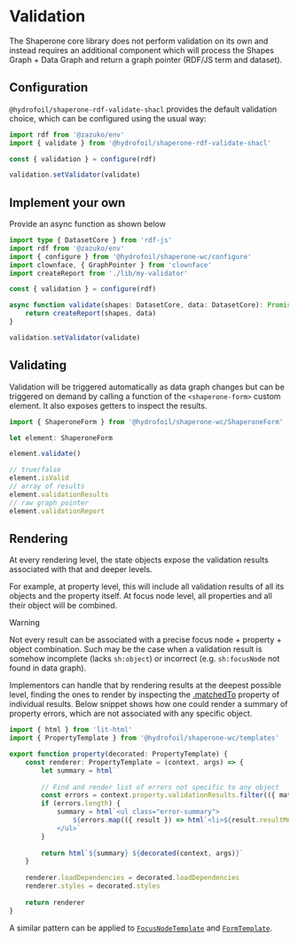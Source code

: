 # Validation

The Shaperone core library does not perform validation on its own and instead requires an additional component which will process the Shapes Graph + Data Graph and return a graph pointer (RDF/JS term and dataset).

## Configuration

`@hydrofoil/shaperone-rdf-validate-shacl` provides the default validation choice, which can be configured using the usual way:

```typescript
import rdf from '@zazuko/env'
import { validate } from '@hydrofoil/shaperone-rdf-validate-shacl'

const { validation } = configure(rdf)

validation.setValidator(validate)
```

## Implement your own

Provide an async function as shown below

```typescript
import type { DatasetCore } from 'rdf-js'
import rdf from '@zazuko/env'
import { configure } from '@hydrofoil/shaperone-wc/configure'
import clownface, { GraphPointer } from 'clownface'
import createReport from './lib/my-validator'

const { validation } = configure(rdf)

async function validate(shapes: DatasetCore, data: DatasetCore): Promise<GraphPointer> {
    return createReport(shapes, data)
}

validation.setValidator(validate)
````

## Validating

Validation will be triggered automatically as data graph changes but can be triggered on demand by calling a function of the `<shaperone-form>` custom element. It also exposes getters to inspect the results.

```typescript
import { ShaperoneForm } from '@hydrofoil/shaperone-wc/ShaperoneForm' 

let element: ShaperoneForm

element.validate()

// true/false
element.isValid
// array of results
element.validationResults
// raw graph pointer
element.validationReport
``` 

## Rendering

At every rendering level, the state objects expose the validation results associated with that and deeper levels. 

For example, at property level, this will include all validation results of all its objects and the property itself. At focus node level, all properties and all their object will be combined.

> [!WARNING]
> Not every result can be associated with a precise focus node + property + object combination. Such may be the case when a validation result is somehow incomplete (lacks `sh:object`) or incorrect (e.g. `sh:focusNode` not found in data graph).

Implementors can handle that by rendering results at the deepest possible level, finding the ones to render by inspecting the [.matchedTo](/api/interfaces/_hydrofoil_shaperone_core_models_forms.validationresultstate.html#matchedto) property of individual results. Below snippet shows how one could render a summary of property errors, which are not associated with any specific object.

```typescript
import { html } from 'lit-html'
import { PropertyTemplate } from '@hydrofoil/shaperone-wc/templates'

export function property(decorated: PropertyTemplate) {
    const renderer: PropertyTemplate = (context, args) => {
        let summary = html``
        
        // Find and render list of errors not specific to any object 
        const errors = context.property.validationResults.filter(({ matchedTo }) => matchedTo !== 'object')
        if (errors.length) {
            summary = html`<ul class="error-summary">
                ${errors.map(({ result }) => html`<li>${result.resultMessage}</li>`)}
            </ul>`
        }
        
        return html`${summary} ${decorated(context, args)}`
    }
    
    renderer.loadDependencies = decorated.loadDependencies
    renderer.styles = decorated.styles
    
    return renderer
}
```

A similar pattern can be applied to [`FocusNodeTemplate`](/api/interfaces/_hydrofoil_shaperone_wc_templates.focusnodetemplate.html) and [`FormTemplate`](/api/interfaces/_hydrofoil_shaperone_wc_templates.formtemplate.html).
